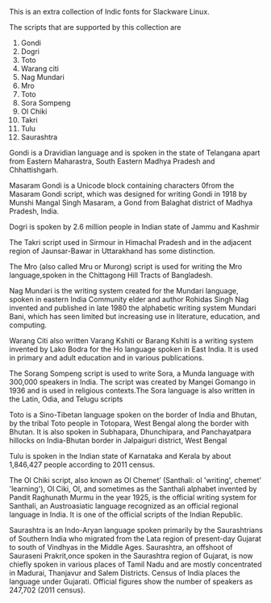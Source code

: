 This is an extra collection of Indic fonts 
for Slackware Linux.

The scripts that are supported by this 
collection are 

1. Gondi
2. Dogri
3. Toto
4. Warang citi
6. Nag Mundari
7. Mro
8. Toto
9. Sora Sompeng
10. Ol Chiki
11. Takri
12. Tulu
13. Saurashtra 

Gondi is a Dravidian language and is spoken
in the state of Telangana apart from Eastern
Maharastra, South Eastern Madhya Pradesh and
Chhattishgarh.

Masaram Gondi is a Unicode block containing characters 
0from the Masaram Gondi script, which was designed 
for writing Gondi in 1918 by Munshi Mangal Singh Masaram, 
a Gond from Balaghat district of Madhya Pradesh, India. 

Dogri is spoken by 2.6 million people in Indian 
state of Jammu and Kashmir 

The Takri script used in Sirmour in Himachal Pradesh 
and in the adjacent region of Jaunsar-Bawar in 
Uttarakhand has some distinction.

The Mro (also called Mru or Murong) script is used 
for writing the Mro language,spoken in the 
Chittagong Hill Tracts of Bangladesh. 

Nag Mundari is the writing system created for the 
Mundari language, spoken in eastern India
Community elder and author Rohidas Singh Nag invented 
and published in late 1980 the alphabetic writing system Mundari Bani, 
which has seen limited but increasing use in literature, 
education, and computing. 

Warang Citi also written Varang Kshiti or Barang Kshiti is a writing 
system invented by Lako Bodra for the Ho language spoken in East India. 
It is used in primary and adult education and in various publications. 

The Sorang Sompeng script is used to write Sora, 
a Munda language with 300,000 speakers in India. 
The script was created by Mangei Gomango in 1936 and is used 
in religious contexts.The Sora language is also written in the 
Latin, Odia, and Telugu scripts

Toto is a Sino-Tibetan language spoken on the border of India and Bhutan, 
by the tribal Toto people in Totopara, West Bengal along the border with Bhutan. 
It is also spoken in Subhapara, Dhunchipara, and Panchayatpara hillocks on 
India-Bhutan border in Jalpaiguri district, West Bengal 

Tulu is spoken in the Indian state of Karnataka
and Kerala by about 1,846,427 people according to
2011 census.

The Ol Chiki script, also known as Ol Chemetʼ 
(Santhali: ol 'writing', chemetʼ 'learning'), Ol Ciki, Ol, and sometimes as 
the Santhali alphabet invented by Pandit Raghunath Murmu in the year 1925, 
is the official writing system for Santhali, an Austroasiatic language recognized as 
an official regional language in India. 
It is one of the official scripts of the Indian Republic.

Saurashtra is an Indo-Aryan language spoken primarily by the Saurashtrians 
of Southern India who migrated from the Lata region 
of present-day Gujarat to south of Vindhyas in the Middle Ages.
Saurashtra, an offshoot of Sauraseni Prakrit,once spoken in the Saurashtra 
region of Gujarat, is now chiefly spoken in various places of Tamil Nadu 
and are mostly concentrated in Madurai, Thanjavur and Salem Districts.
Census of India places the language under Gujarati. Official figures 
show the number of speakers as 247,702 (2011 census).
